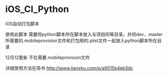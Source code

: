 # iOS_CI_Python
iOS自动打包脚本


使用此脚本 需要将python脚本所在脚本放入与项目同等目录。并将dev、master所需要的.mobileprovision文件和打包用的.plist文件一起放入python脚本所在目录
  
12月12更新
不在需要.mobileprovision文件

详细使用方法在简书 http://www.jianshu.com/p/a9515b4eb3dc
